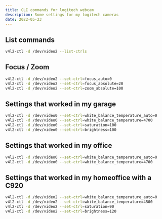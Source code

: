 ```yaml
---
title: CLI commands for logitech webcam
description: Some settings for my logitech cameras
date: 2022-05-23
--- 
```


## List commands
```bash
v4l2-ctl -d /dev/video2 --list-ctrls
```

## Focus / Zoom
```bash
v4l2-ctl -d /dev/video2 --set-ctrl=focus_auto=0
v4l2-ctl -d /dev/video2 --set-ctrl=focus_absolute=20
v4l2-ctl -d /dev/video2 --set-ctrl=zoom_absolute=100
```

## Settings that worked in my garage
```bash
v4l2-ctl -d /dev/video0 --set-ctrl=white_balance_temperature_auto=0
v4l2-ctl -d /dev/video0 --set-ctrl=white_balance_temperature=4700
v4l2-ctl -d /dev/video0 --set-ctrl=saturation=100
v4l2-ctl -d /dev/video0 --set-ctrl=brightness=100
```

## Settings that worked in my office
```bash
v4l2-ctl -d /dev/video0 --set-ctrl=white_balance_temperature_auto=0
v4l2-ctl -d /dev/video0 --set-ctrl=white_balance_temperature=4700
```

## Settings that worked in my homeoffice with a C920
```bash
v4l2-ctl -d /dev/video2 --set-ctrl=white_balance_temperature_auto=0
v4l2-ctl -d /dev/video2 --set-ctrl=white_balance_temperature=4500
v4l2-ctl -d /dev/video2 --set-ctrl=saturation=90
v4l2-ctl -d /dev/video2 --set-ctrl=brightness=120
```

